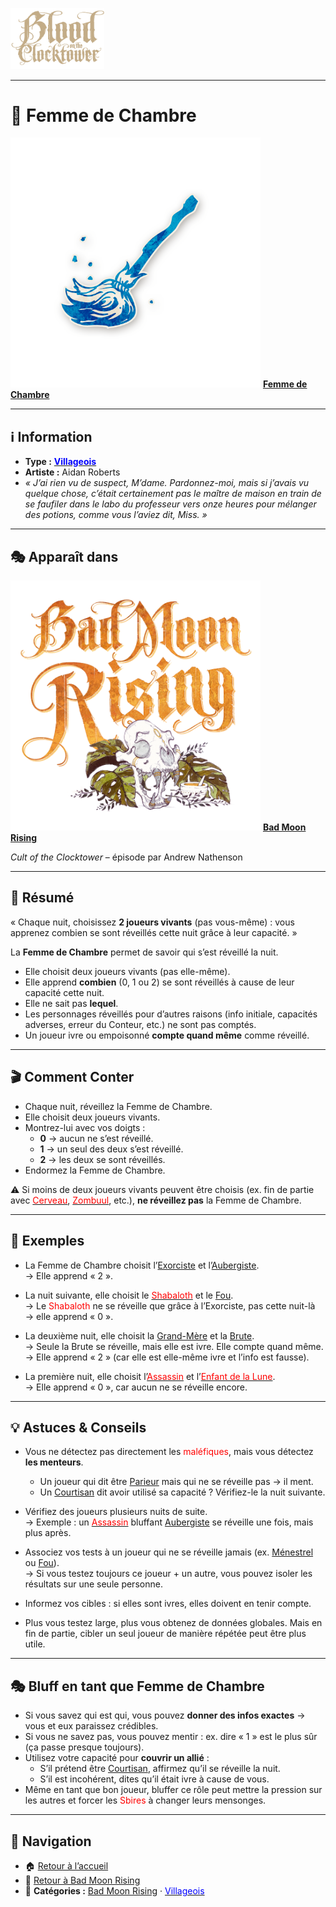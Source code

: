 <p align="left">
  <a href="/botc-fr-bambi/">
    <img src="../images/logo.png" alt="Accueil BotC FR" width="150">
  </a>
</p>

---

# 🧹 Femme de Chambre  

[<img src="../images/Icon_chambermaid.png" alt="Femme de Chambre" width="400">](femmedecha.md) [**Femme de Chambre**](../bmr_roles/femmedecha.md)

---

## ℹ️ Information  

- **Type :** [<span style="color:blue">**Villageois**</span>](../villageois.md)  
- **Artiste :** Aidan Roberts  
- *« J’ai rien vu de suspect, M’dame. Pardonnez-moi, mais si j’avais vu quelque chose, c’était certainement pas le maître de maison en train de se faufiler dans le labo du professeur vers onze heures pour mélanger des potions, comme vous l’aviez dit, Miss. »*  

---

## 🎭 Apparaît dans  

[<img src="../images/Logo_bad_moon_rising-1.png" alt="Bad Moon Rising" width="400">](../bmr.md) [**Bad Moon Rising**](../bmr.md)  

*Cult of the Clocktower* – épisode par Andrew Nathenson  

---

## 📖 Résumé  

« Chaque nuit, choisissez **2 joueurs vivants** (pas vous-même) : vous apprenez combien se sont réveillés cette nuit grâce à leur capacité. »  

La **Femme de Chambre** permet de savoir qui s’est réveillé la nuit.  

- Elle choisit deux joueurs vivants (pas elle-même).  
- Elle apprend **combien** (0, 1 ou 2) se sont réveillés à cause de leur capacité cette nuit.  
- Elle ne sait pas **lequel**.  
- Les personnages réveillés pour d’autres raisons (info initiale, capacités adverses, erreur du Conteur, etc.) ne sont pas comptés.  
- Un joueur ivre ou empoisonné **compte quand même** comme réveillé.  

---

## 🎬 Comment Conter  

- Chaque nuit, réveillez la Femme de Chambre.  
- Elle choisit deux joueurs vivants.  
- Montrez-lui avec vos doigts :  
  - **0** → aucun ne s’est réveillé.  
  - **1** → un seul des deux s’est réveillé.  
  - **2** → les deux se sont réveillés.  
- Endormez la Femme de Chambre.  

⚠️ Si moins de deux joueurs vivants peuvent être choisis (ex. fin de partie avec [<span style="color:red">Cerveau</span>](cerveau.md), [<span style="color:red">Zombuul</span>](zombuul.md), etc.), **ne réveillez pas** la Femme de Chambre.  

---

## 🧾 Exemples  

- La Femme de Chambre choisit l’[Exorciste](exorciste.md) et l’[Aubergiste](aubergiste.md).  
  → Elle apprend « 2 ».  

- La nuit suivante, elle choisit le [<span style="color:red">Shabaloth</span>](shabaloth.md) et le [Fou](fou.md).  
  → Le <span style="color:red">Shabaloth</span> ne se réveille que grâce à l’Exorciste, pas cette nuit-là → elle apprend « 0 ».  

- La deuxième nuit, elle choisit la [Grand-Mère](grandmere.md) et la [Brute](brute.md).  
  → Seule la Brute se réveille, mais elle est ivre. Elle compte quand même.  
  → Elle apprend « 2 » (car elle est elle-même ivre et l’info est fausse).  

- La première nuit, elle choisit l’[<span style="color:red">Assassin</span>](assassin.md) et l’[<span style="color:red">Enfant de la Lune</span>](enfantdelalune.md).  
  → Elle apprend « 0 », car aucun ne se réveille encore.  

---

## 💡 Astuces & Conseils  

- Vous ne détectez pas directement les <span style="color:red">maléfiques</span>, mais vous détectez **les menteurs**.  
  - Un joueur qui dit être [Parieur](parieur.md) mais qui ne se réveille pas → il ment.  
  - Un [Courtisan](courtisan.md) dit avoir utilisé sa capacité ? Vérifiez-le la nuit suivante.  

- Vérifiez des joueurs plusieurs nuits de suite.  
  → Exemple : un [<span style="color:red">Assassin</span>](assassin.md) bluffant [Aubergiste](aubergiste.md) se réveille une fois, mais plus après.  

- Associez vos tests à un joueur qui ne se réveille jamais (ex. [Ménestrel](menestrel.md) ou [Fou](fou.md)).  
  → Si vous testez toujours ce joueur + un autre, vous pouvez isoler les résultats sur une seule personne.  

- Informez vos cibles : si elles sont ivres, elles doivent en tenir compte.  

- Plus vous testez large, plus vous obtenez de données globales. Mais en fin de partie, cibler un seul joueur de manière répétée peut être plus utile.  

---

## 🎭 Bluff en tant que Femme de Chambre  

- Si vous savez qui est qui, vous pouvez **donner des infos exactes** → vous et eux paraissez crédibles.  
- Si vous ne savez pas, vous pouvez mentir : ex. dire « 1 » est le plus sûr (ça passe presque toujours).  
- Utilisez votre capacité pour **couvrir un allié** :  
  - S’il prétend être [Courtisan](courtisan.md), affirmez qu’il se réveille la nuit.  
  - S’il est incohérent, dites qu’il était ivre à cause de vous.  
- Même en tant que bon joueur, bluffer ce rôle peut mettre la pression sur les autres et forcer les <span style="color:red">Sbires</span> à changer leurs mensonges.  

---

## 📂 Navigation  

- 🏠 [Retour à l’accueil](/botc-fr-bambi/)  
- 🌙 [Retour à Bad Moon Rising](../bmr.md)  
- 📂 **Catégories :** [Bad Moon Rising](../bmr.md) · [<span style="color:blue">Villageois</span>](../villageois.md)  
